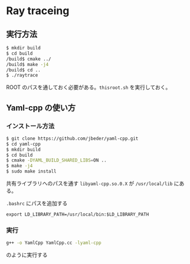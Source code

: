 # Ray traceing


## 実行方法

```bash
$ mkdir build
$ cd build
/build$ cmake ../
/build$ make -j4
/build$ cd ..
$ ./raytrace
```

ROOT のパスを通しておく必要がある。`thisroot.sh` を実行しておく。

## Yaml-cpp の使い方

### インストール方法

```bash
$ git clone https://github.com/jbeder/yaml-cpp.git
$ cd yaml-cpp
$ mkdir build
$ cd build
$ cmake -DYAML_BUILD_SHARED_LIBS=ON ..
$ make -j4
$ sudo make install
```

共有ライブラリへのパスを通す
`libyaml-cpp.so.0.X` が `/usr/local/lib` にある。

`.bashrc` にパスを追加する
```
export LD_LIBRARY_PATH=/usr/local/bin:$LD_LIBRARY_PATH
```

### 実行


```bash
g++ -o YamlCpp YamlCpp.cc -lyaml-cpp
```
のように実行する
